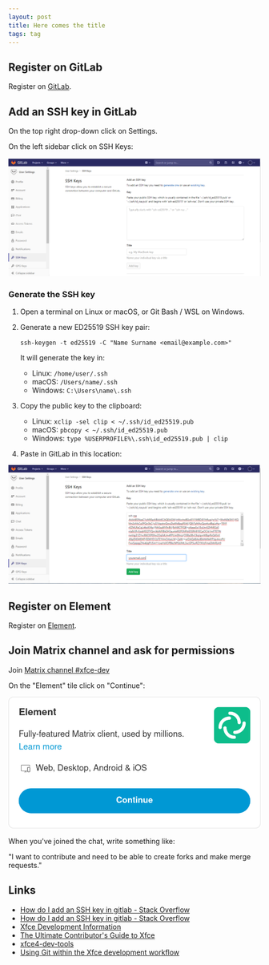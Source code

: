```yaml
---
layout: post
title: Here comes the title
tags: tag
---
```


## Register on GitLab

Register on [GitLab](https://gitlab.xfce.org/).


## Add an SSH key in GitLab
 
On the top right drop-down click on Settings.

On the left sidebar click on SSH Keys:  

![](https://raw.githubusercontent.com/ikem-krueger/ikem-krueger.github.io/master/_drafts/2024-02-27-here-comes-the-title/q2QuV.png)

### Generate the SSH key
 
1.	Open a terminal on Linux or macOS, or Git Bash / WSL on Windows.  
2.	Generate a new ED25519 SSH key pair:

        ssh-keygen -t ed25519 -C "Name Surname <email@example.com>"

    It will generate the key in:

  	 - Linux: `/home/user/.ssh`
    - macOS: `/Users/name/.ssh`
    - Windows: `C:\Users\name\.ssh`

4. Copy the public key to the clipboard:

  	 - Linux: `xclip -sel clip < ~/.ssh/id_ed25519.pub`
    - macOS: `pbcopy < ~/.ssh/id_ed25519.pub`
    - Windows: `type %USERPROFILE%\.ssh\id_ed25519.pub | clip`

5. Paste in GitLab in this location: 

![](https://raw.githubusercontent.com/ikem-krueger/ikem-krueger.github.io/master/_drafts/2024-02-27-here-comes-the-title/MDE0W.png)

## Register on Element

Register on [Element](https://app.element.io/#/register).

## Join Matrix channel and ask for permissions

Join [Matrix channel #xfce-dev](https://matrix.to/#/#xfce-dev:matrix.org)

On the "Element" tile click on "Continue":

![](https://raw.githubusercontent.com/ikem-krueger/ikem-krueger.github.io/master/_drafts/2024-02-27-here-comes-the-title/Screenshot%202024-02-27%20at%2015-56-44%20You're%20invited%20to%20talk%20on%20Matrix.png)

When you've joined the chat, write something like:

"I want to contribute and need to be able to create forks and make merge requests."

## Links

 - [How do I add an SSH key in gitlab - Stack Overflow](https://stackoverflow.com/questions/35901982/how-do-i-add-an-ssh-key-in-gitlab/58561659#58561659)
 - [How do I add an SSH key in gitlab - Stack Overflow](https://stackoverflow.com/questions/35901982/how-do-i-add-an-ssh-key-in-gitlab/54361066#54361066)
 - [Xfce Development Information](https://docs.xfce.org/contribute/dev/start)
 - [The Ultimate Contributor's Guide to Xfce](https://andreldm.com/2018/12/03/xfce-contributor-guide.html)
 - [xfce4-dev-tools](https://docs.xfce.org/xfce/xfce4-dev-tools/start)
 - [Using Git within the Xfce development workflow](https://docs.xfce.org/contribute/dev/git/start)
